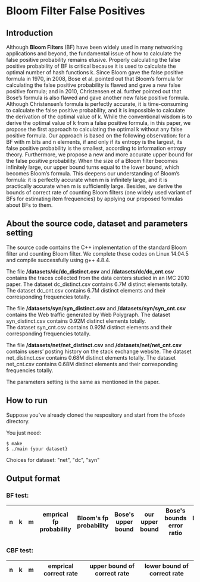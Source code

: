 # Bloom Filter False Positives


## Introduction

Although **Bloom Filters** (BF) have been widely used in many networking applications and beyond, the fundamental issue of how to calculate the false positive probability remains elusive. Properly calculating the false positive probability of BF is critical because it is used to calculate the optimal number of hash functions k. Since Bloom gave the false positive formula in 1970, in 2008, Bose et al. pointed out that Bloom’s formula for calculating the false positive probability is flawed and gave a new false positive formula; and in 2010, Christensen et al. further pointed out that Bose’s formula is also flawed and gave another new false positive formula. Although Christensen’s formula is perfectly accurate, it is time-consuming to calculate the false positive probability, and it is impossible to calculate the derivation of the optimal value of k. While the conventional wisdom is to derive the optimal value of k from a false positive formula, in this paper, we propose the first approach to calculating the optimal k without any false positive formula. Our approach is based on the following observation: for a BF with m bits and n elements, if and only if its entropy is the largest, its false positive probability is the smallest, according to information entropy theory. Furthermore, we propose a new and more accurate upper bound for the false positive probability. When the size of a Bloom filter becomes infinitely large, our upper bound turns equal to the lower bound, which becomes Bloom’s formula. This deepens our understanding of Bloom’s formula: it is perfectly accurate when m is infinitely large, and it is practically accurate when m is sufficiently large. Besides, we derive the bounds of correct rate of counting Bloom filters (one widely used variant of BFs for estimating item frequencies) by applying our proposed formulas about BFs to them. 


## About the source code, dataset and parameters setting 

The source code contains the C++ implementation of the standard Bloom filter and counting Bloom filter. 
We complete these codes on Linux 14.04.5 and compile successfully using g++ 4.8.4. 

The file **/datasets/dc/dc_distinct.csv** and **/datasets/dc/dc_cnt.csv** contains the traces collected from the data centers studied in an IMC 2010 paper.
The dataset dc_distinct.csv contains 6.7M distinct elements totally. 
The dataset dc_cnt.csv contains 6.7M distinct elements and their corresponding frequencies totally. 

The file **/datasets/syn/syn_distinct.csv** and **/datasets/syn/syn_cnt.csv** contains the Web traffic generated by Web Polygraph.
The dataset syn_distinct.csv contains 0.92M distinct elements totally.  
The dataset syn_cnt.csv contains 0.92M distinct elements and their corresponding frequencies totally. 

The file **/datasets/net/net_distinct.csv** and **/datasets/net/net_cnt.csv** contains users’ posting history on the stack exchange website.
The dataset net_distinct.csv contains 0.68M distinct elements totally. 
The dataset net_cnt.csv contains 0.68M distinct elements and their corresponding frequencies totally. 


The parameters setting is the same as mentioned in the paper.


## How to run

Suppose you've already cloned the respository and start from the `bfcode` directory.

You just need:

	$ make
	$ ./main {your dataset}

Choices for dataset: "net", "dc", "syn"

## Output format

### BF test:
| n | k | m | emprical fp probability | Bloom's fp probability | Bose's upper bound | our upper bound | Bose's bounds error ratio | our bounds error ratio | Bose's optimal k | our optimal k |
| - | - | - | ----------------------- | ---------------------- | ------------------ | --------------- | ------------------------ | ---------------------- | ---------------- | ------------- |

### CBF test:
| n | k | m | emprical correct rate | upper bound of correct rate | lower bound of correct rate |
| - | - | - | --------------------- | --------------------------- | --------------------------- |

